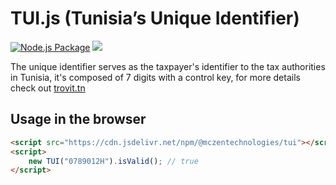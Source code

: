 # TUI.js (Tunisia’s Unique Identifier)

[![Node.js Package](https://github.com/McZen-Technologies/TUI/actions/workflows/release-package.yml/badge.svg)](https://github.com/McZen-Technologies/TUI/actions/workflows/release-package.yml) [![](https://data.jsdelivr.com/v1/package/npm/@mczentechnologies/tui/badge)](https://www.jsdelivr.com/package/npm/@mczentechnologies/tui)

The unique identifier serves as the taxpayer's identifier to the tax authorities in Tunisia, it's composed of 7 digits with a control key, for more details check out [trovit.tn](https://trovit.tn)

## Usage in the browser

```html
<script src="https://cdn.jsdelivr.net/npm/@mczentechnologies/tui"></script>
<script>
	new TUI("0789012H").isValid(); // true
</script>
```